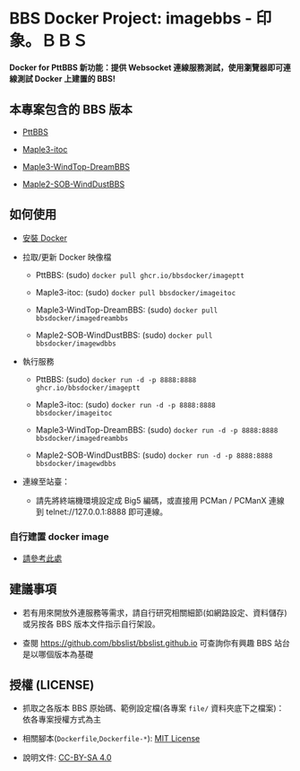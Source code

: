 # BBS Docker Project: imagebbs - 印象。ＢＢＳ

**Docker for PttBBS 新功能：提供 Websocket 連線服務測試，使用瀏覽器即可連線測試 Docker 上建置的 BBS!**

## 本專案包含的 BBS 版本

- [PttBBS](https://github.com/bbsdocker/imageptt)

- [Maple3-itoc](https://github.com/bbsdocker/imageitoc)

- [Maple3-WindTop-DreamBBS](https://github.com/bbsdocker/imagedreambbs)

- [Maple2-SOB-WindDustBBS](https://github.com/bbsdocker/imagewdbbs)

## 如何使用

* [安裝 Docker](https://docs.docker.com/get-docker)

* 拉取/更新 Docker 映像檔

  - PttBBS: (sudo) `docker pull ghcr.io/bbsdocker/imageptt`

  - Maple3-itoc: (sudo) `docker pull bbsdocker/imageitoc`

  - Maple3-WindTop-DreamBBS: (sudo) `docker pull bbsdocker/imagedreambbs`

  - Maple2-SOB-WindDustBBS: (sudo) `docker pull bbsdocker/imagewdbbs`


* 執行服務

  - PttBBS: (sudo) `docker run -d -p 8888:8888 ghcr.io/bbsdocker/imageptt`

  - Maple3-itoc: (sudo) `docker run -d -p 8888:8888 bbsdocker/imageitoc`

  - Maple3-WindTop-DreamBBS: (sudo) `docker run -d -p 8888:8888 bbsdocker/imagedreambbs`

  - Maple2-SOB-WindDustBBS: (sudo) `docker run -d -p 8888:8888 bbsdocker/imagewdbbs`

* 連線至站臺：

  - 請先將終端機環境設定成 Big5 編碼，或直接用 PCMan / PCManX 連線到 telnet://127.0.0.1:8888 即可連線。

### 自行建置 docker image

* [請參考此處](BUILD.md)

## 建議事項

* 若有用來開放外連服務等需求，請自行研究相關細節(如網路設定、資料儲存)或另按各 BBS 版本文件指示自行架設。

* 查閱 https://github.com/bbslist/bbslist.github.io 可查詢你有興趣 BBS 站台是以哪個版本為基礎

## 授權 (LICENSE)

* 抓取之各版本 BBS 原始碼、範例設定檔(各專案 `file/` 資料夾底下之檔案)：依各專案授權方式為主

* 相關腳本(`Dockerfile`,`Dockerfile-*`): [MIT License](LICENSE)

* 說明文件: [CC-BY-SA 4.0](https://creativecommons.org/licenses/by-sa/4.0/deed.zh_TW)
